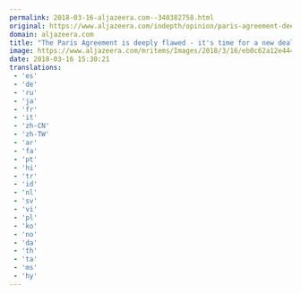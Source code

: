 ```yaml
---
permalink: 2018-03-16-aljazeera.com--340382758.html
original: https://www.aljazeera.com/indepth/opinion/paris-agreement-deeply-flawed-time-deal-180316115219671.html
domain: aljazeera.com
title: "The Paris Agreement is deeply flawed - it's time for a new deal"
image: https://www.aljazeera.com/mritems/Images/2018/3/16/eb0c62a12e4446e98fa62dd427ca8ebc_18.jpg
date: 2018-03-16 15:30:21
translations: 
 - 'es'
 - 'de'
 - 'ru'
 - 'ja'
 - 'fr'
 - 'it'
 - 'zh-CN'
 - 'zh-TW'
 - 'ar'
 - 'fa'
 - 'pt'
 - 'hi'
 - 'tr'
 - 'id'
 - 'nl'
 - 'sv'
 - 'vi'
 - 'pl'
 - 'ko'
 - 'no'
 - 'da'
 - 'th'
 - 'ta'
 - 'ms'
 - 'hy'
---
```


